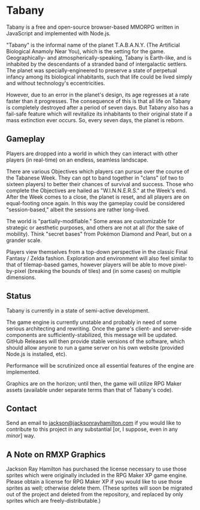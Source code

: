Tabany
======

Tabany is a free and open-source browser-based MMORPG written in JavaScript and implemented with Node.js.

"Tabany" is the informal name of the planet T.A.B.A.N.Y. (The Artificial Biological Anamoly Near You), which is the setting for the game. Geographically- and atmospherically-speaking, Tabany is Earth-like, and is inhabited by the descendants of a stranded band of intergalactic settlers. The planet was specially-engineered to preserve a state of perpetual infancy among its biological inhabitants, such that life could be lived simply and without technology's eccentricities.

However, due to an error in the planet's design, its age regresses at a rate faster than it progresses. The consequence of this is that all life on Tabany is completely destroyed after a period of seven days. But Tabany also has a fail-safe feature which will revitalize its inhabitants to their original state if a mass extinction ever occurs. So, every seven days, the planet is reborn.


Gameplay
--------

Players are dropped into a world in which they can interact with other players (in real-time) on an endless, seamless landscape. 

There are various Objectives which players can pursue over the course of the Tabanese Week. They can opt to band together in "clans" (of two to sixteen players) to better their chances of survival and success. Those who complete the Objectives are hailed as "W.I.N.N.E.R.S." at the Week's end. After the Week comes to a close, the planet is reset, and all players are on equal-footing once again. In this way the gameplay could be considered "session-based," albeit the sessions are rather long-lived.

The world is "partially-modifiable." Some areas are customizable for strategic or aesthetic purposes, and others are not at all (for the sake of mobility). Think "secret bases" from Pokémon Diamond and Pearl, but on a grander scale.

Players view themselves from a top-down perspective in the classic Final Fantasy / Zelda fashion. Exploration and environment will also feel similar to that of tilemap-based games, however players will be able to move pixel-by-pixel (breaking the bounds of tiles) and (in some cases) on multiple dimensions.


Status
------

Tabany is currently in a state of semi-active development.

The game engine is currently unstable and probably in need of some serious architecting and rewriting. Once the game's client- and server-side components are sufficiently-stabilized, this message will be updated. GitHub Releases will then provide stable versions of the software, which should allow anyone to run a game server on his own website (provided Node.js is installed, etc).

Performance will be scrutinized once all essential features of the engine are implemented.

Graphics are on the horizon; until then, the game will utilize RPG Maker assets (available under separate terms than that of Tabany's code).


Contact
-------

Send an email to jackson@jacksonrayhamilton.com if you would like to contribute to this project in any substantial \[or, I suppose, even in any *minor*\] way.


A Note on RMXP Graphics
-----------------------

Jackson Ray Hamilton has purchased the license necessary to use those sprites which were originally included in the RPG Maker XP game engine. Please obtain a license for RPG Maker XP if you would like to use those sprites as well; otherwise delete them. (These sprites will soon be migrated out of the project and deleted from the repository, and replaced by only sprites which are freely-distributable.)
